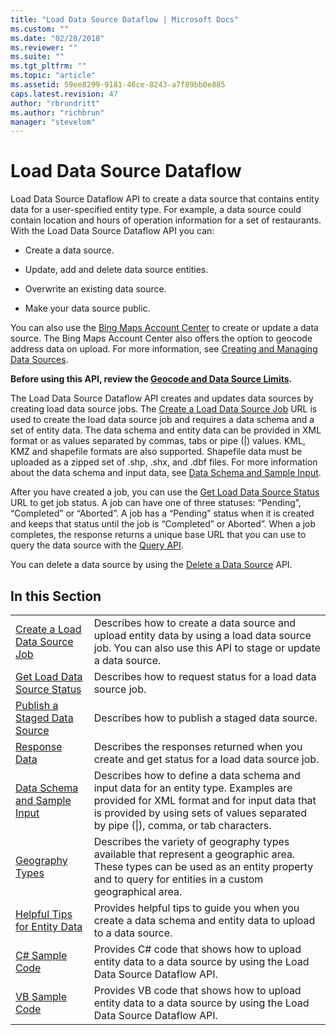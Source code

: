 ```yaml
---
title: "Load Data Source Dataflow | Microsoft Docs"
ms.custom: ""
ms.date: "02/28/2018"
ms.reviewer: ""
ms.suite: ""
ms.tgt_pltfrm: ""
ms.topic: "article"
ms.assetid: 59ee8299-9181-46ce-8243-a7f89bb0e885
caps.latest.revision: 47
author: "rbrundritt"
ms.author: "richbrun"
manager: "stevelom"
---
```

# Load Data Source Dataflow
Load Data Source Dataflow API to create a data source that contains entity data for a user-specified entity type. For example, a data source could contain location and hours of operation information for a set of restaurants. With the Load Data Source Dataflow API you can:  
  
-   Create a data source.  
  
-   Update, add and delete data source entities.  
  
-   Overwrite an existing data source.  
  
-   Make your data source public.  
  
 You can also use the [Bing Maps Account Center](http://www.bingmapsportal.com) to create or update a data source. The Bing Maps Account Center also offers the option to geocode address data on upload. For more information, see [Creating and Managing Data Sources](http://msdn.microsoft.com/en-us/library/hh698204.aspx).  
  
 **Before using this API, review the [Geocode and Data Source Limits](../spatial-data-services/geocode-and-data-source-limits.md).**  
  
 The Load Data Source Dataflow API creates and updates data sources by creating load data source jobs. The [Create a Load Data Source Job](../spatial-data-services/create-a-load-data-source-job-and-input-entity-data.md) URL is used to create the load data source job and requires a data schema and a set of entity data. The data schema and entity data can be provided in XML format or as values separated by commas, tabs or pipe (&#124;) values. KML, KMZ and shapefile formats are also supported. Shapefile data must be uploaded as a zipped set of .shp, .shx, and .dbf files. For more information about the data schema and input data, see [Data Schema and Sample Input](../spatial-data-services/load-data-source-data-schema-and-sample-input.md).  
  
 After you have created a job, you can use the [Get Load Data Source Status](../spatial-data-services/get-load-data-source-status.md) URL to get job status. A job can have one of three statuses: “Pending”, “Completed” or “Aborted”. A job has a “Pending” status when it is created and keeps that status until the job is “Completed” or Aborted”. When a job completes, the response returns a unique base URL that you can use to query the data source with the [Query API](../spatial-data-services/query-api2.md).  
  
 You can delete a data source by using the [Delete a Data Source](../spatial-data-services/delete-a-data-source.md) API.  
  
## In this Section  
  
|||  
|-|-|  
|[Create a Load Data Source Job](../spatial-data-services/create-a-load-data-source-job-and-input-entity-data.md)|Describes how to create a data source and upload entity data by using a load data source job. You can also use this API to stage or update a data source.|  
|[Get Load Data Source Status](../spatial-data-services/get-load-data-source-status.md)|Describes how to request status for a load data source job.|  
|[Publish a Staged Data Source](../spatial-data-services/publish-a-staged-data-source.md)|Describes how to publish a staged data source.|  
|[Response Data](../spatial-data-services/load-data-source-dataflow-response-description.md)|Describes the responses returned when you create and get status for a load data source job.|  
|[Data Schema and Sample Input](../spatial-data-services/load-data-source-data-schema-and-sample-input.md)|Describes how to define a data schema and input data for an entity type. Examples are provided for XML format and for input data that is provided by using sets of values separated by pipe (&#124;), comma, or tab characters.|  
|[Geography Types](../spatial-data-services/geography-types.md)|Describes the variety of geography types available that represent a geographic area. These types can be used as an entity property and to query for entities in a custom geographical area.|  
|[Helpful Tips for Entity Data](../spatial-data-services/helpful-tips-for-entity-data.md)|Provides helpful tips to guide you when you create a data schema and entity data to upload to a data source.|  
|[C# Sample Code](../spatial-data-services/load-data-source-dataflow-sample-code-csharp.md)|Provides C# code that shows how to upload entity data to a data source by using the Load Data Source Dataflow API.|  
|[VB Sample Code](../spatial-data-services/load-data-source-dataflow-sample-code-vb.md)|Provides VB code that shows how to upload entity data to a data source by using the Load Data Source Dataflow API.|